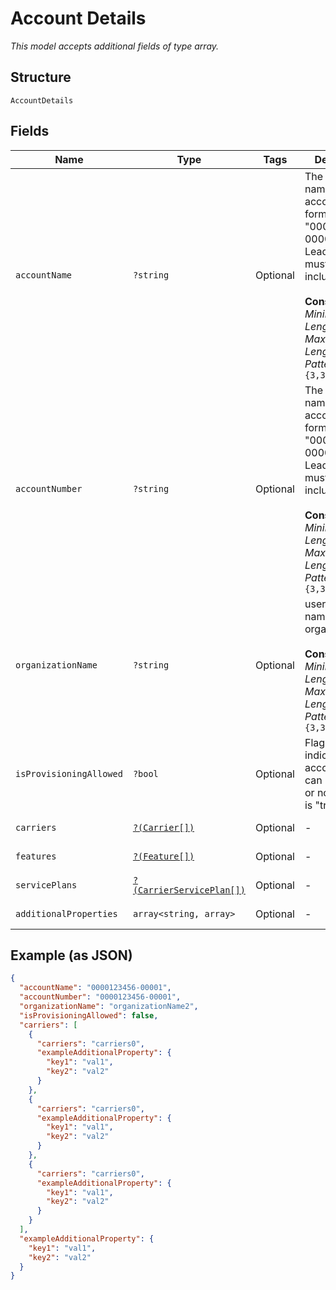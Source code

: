 
# Account Details

*This model accepts additional fields of type array.*

## Structure

`AccountDetails`

## Fields

| Name | Type | Tags | Description | Getter | Setter |
|  --- | --- | --- | --- | --- | --- |
| `accountName` | `?string` | Optional | The numeric name of the account, in the format "0000123456-00001". Leading zeros must be included.<br><br>**Constraints**: *Minimum Length*: `3`, *Maximum Length*: `32`, *Pattern*: `^[0-9-]{3,32}$` | getAccountName(): ?string | setAccountName(?string accountName): void |
| `accountNumber` | `?string` | Optional | The numeric name of the account, in the format "0000123456-00001". Leading zeros must be included.<br><br>**Constraints**: *Minimum Length*: `3`, *Maximum Length*: `32`, *Pattern*: `^[0-9-]{3,32}$` | getAccountNumber(): ?string | setAccountNumber(?string accountNumber): void |
| `organizationName` | `?string` | Optional | user defined name of organization<br><br>**Constraints**: *Minimum Length*: `3`, *Maximum Length*: `32`, *Pattern*: `^[0-9]{3,32}$` | getOrganizationName(): ?string | setOrganizationName(?string organizationName): void |
| `isProvisioningAllowed` | `?bool` | Optional | Flag set to indicate if account details can be edited or not. Default is "true". | getIsProvisioningAllowed(): ?bool | setIsProvisioningAllowed(?bool isProvisioningAllowed): void |
| `carriers` | [`?(Carrier[])`](../../doc/models/carrier.md) | Optional | - | getCarriers(): ?array | setCarriers(?array carriers): void |
| `features` | [`?(Feature[])`](../../doc/models/feature.md) | Optional | - | getFeatures(): ?array | setFeatures(?array features): void |
| `servicePlans` | [`?(CarrierServicePlan[])`](../../doc/models/carrier-service-plan.md) | Optional | - | getServicePlans(): ?array | setServicePlans(?array servicePlans): void |
| `additionalProperties` | `array<string, array>` | Optional | - | findAdditionalProperty(string key): array | additionalProperty(string key, array value): void |

## Example (as JSON)

```json
{
  "accountName": "0000123456-00001",
  "accountNumber": "0000123456-00001",
  "organizationName": "organizationName2",
  "isProvisioningAllowed": false,
  "carriers": [
    {
      "carriers": "carriers0",
      "exampleAdditionalProperty": {
        "key1": "val1",
        "key2": "val2"
      }
    },
    {
      "carriers": "carriers0",
      "exampleAdditionalProperty": {
        "key1": "val1",
        "key2": "val2"
      }
    },
    {
      "carriers": "carriers0",
      "exampleAdditionalProperty": {
        "key1": "val1",
        "key2": "val2"
      }
    }
  ],
  "exampleAdditionalProperty": {
    "key1": "val1",
    "key2": "val2"
  }
}
```

